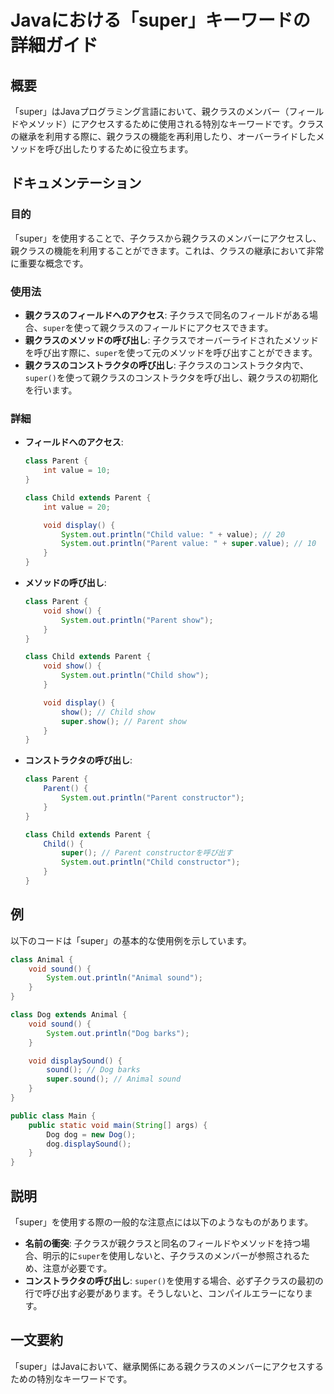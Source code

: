 <!--
Meta Description: # Javaにおける「super」キーワードの詳細ガイド ## 概要 「super」はJavaプログラミング言語において、親クラスのメンバー（フィールドやメソッド）にアクセスするために使用される特別なキーワードです。クラスの継承を利用する際に、親クラスの機能を再利用したり、オーバーライドしたメソッド...
Meta Keywords: super, parent, class, child, void
-->

# Javaにおける「super」キーワードの詳細ガイド

## 概要
「super」はJavaプログラミング言語において、親クラスのメンバー（フィールドやメソッド）にアクセスするために使用される特別なキーワードです。クラスの継承を利用する際に、親クラスの機能を再利用したり、オーバーライドしたメソッドを呼び出したりするために役立ちます。

## ドキュメンテーション
### 目的
「super」を使用することで、子クラスから親クラスのメンバーにアクセスし、親クラスの機能を利用することができます。これは、クラスの継承において非常に重要な概念です。

### 使用法
- **親クラスのフィールドへのアクセス**: 子クラスで同名のフィールドがある場合、`super`を使って親クラスのフィールドにアクセスできます。
- **親クラスのメソッドの呼び出し**: 子クラスでオーバーライドされたメソッドを呼び出す際に、`super`を使って元のメソッドを呼び出すことができます。
- **親クラスのコンストラクタの呼び出し**: 子クラスのコンストラクタ内で、`super()`を使って親クラスのコンストラクタを呼び出し、親クラスの初期化を行います。

### 詳細
- **フィールドへのアクセス**: 
  ```java
  class Parent {
      int value = 10;
  }

  class Child extends Parent {
      int value = 20;

      void display() {
          System.out.println("Child value: " + value); // 20
          System.out.println("Parent value: " + super.value); // 10
      }
  }
  ```

- **メソッドの呼び出し**:
  ```java
  class Parent {
      void show() {
          System.out.println("Parent show");
      }
  }

  class Child extends Parent {
      void show() {
          System.out.println("Child show");
      }

      void display() {
          show(); // Child show
          super.show(); // Parent show
      }
  }
  ```

- **コンストラクタの呼び出し**:
  ```java
  class Parent {
      Parent() {
          System.out.println("Parent constructor");
      }
  }

  class Child extends Parent {
      Child() {
          super(); // Parent constructorを呼び出す
          System.out.println("Child constructor");
      }
  }
  ```

## 例
以下のコードは「super」の基本的な使用例を示しています。

```java
class Animal {
    void sound() {
        System.out.println("Animal sound");
    }
}

class Dog extends Animal {
    void sound() {
        System.out.println("Dog barks");
    }

    void displaySound() {
        sound(); // Dog barks
        super.sound(); // Animal sound
    }
}

public class Main {
    public static void main(String[] args) {
        Dog dog = new Dog();
        dog.displaySound();
    }
}
```

## 説明
「super」を使用する際の一般的な注意点には以下のようなものがあります。

- **名前の衝突**: 子クラスが親クラスと同名のフィールドやメソッドを持つ場合、明示的に`super`を使用しないと、子クラスのメンバーが参照されるため、注意が必要です。
- **コンストラクタの呼び出し**: `super()`を使用する場合、必ず子クラスの最初の行で呼び出す必要があります。そうしないと、コンパイルエラーになります。

## 一文要約
「super」はJavaにおいて、継承関係にある親クラスのメンバーにアクセスするための特別なキーワードです。